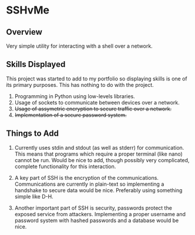 # SSHvMe

## Overview
Very simple utility for interacting with a shell over a network.

## Skills Displayed
This project was started to add to my portfolio so displaying skills is one of its primary purposes.
This has nothing to do with the project.

1. Programming in Python using low-levels libraries.
2. Usage of sockets to communicate between devices over a network.
3. <s>Usage of assymetric encryption to secure traffic over a network.</s>
4. <s>Implementation of a secure password system.</s>

## Things to Add
1. Currently uses stdin and stdout (as well as stderr) for communication.
This means that programs which require a proper terminal (like nano) cannot be run.
Would be nice to add, though possibly very complicated, complete functionality for this interaction.

2. A key part of SSH is the encryption of the communications.
Communications are currently in plain-text so implementing a handshake to secure data would be nice.
Preferably using something simple like D-H.

3. Another important part of SSH is security, passwords protect the exposed service from attackers.
Implementing a proper username and password system with hashed passwords and a database would be nice.
